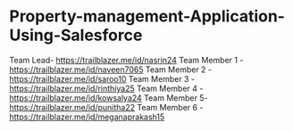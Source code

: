 # Property-management-Application-Using-Salesforce
Team Lead- https://trailblazer.me/id/nasrin24
                 Team Member 1 -https://trailblazer.me/id/naveen7065
                 Team Member 2 -https://trailblazer.me/id/saroo10
                 Team Member 3 -https://trailblazer.me/id/rinthiya25
                 Team Member 4 -https://trailblazer.me/id/kowsalya24
                 Team Member 5-https://trailblazer.me/id/punitha22
                 Team Member 6 -https://trailblazer.me/id/meganaprakash15
